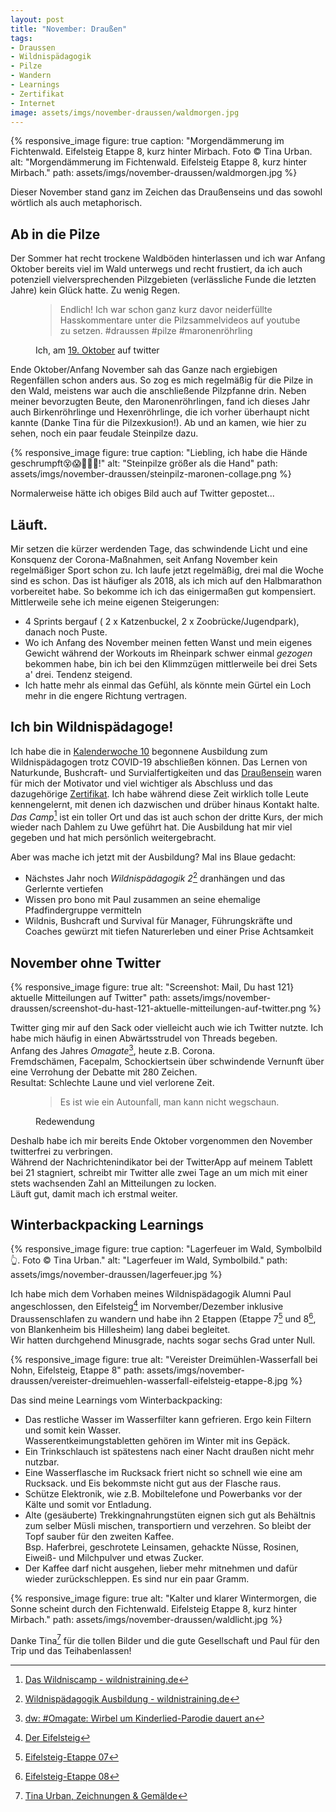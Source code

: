 ```yaml
---
layout: post
title: "November: Draußen"
tags:
- Draussen
- Wildnispädagogik
- Pilze
- Wandern
- Learnings
- Zertifikat
- Internet
image: assets/imgs/november-draussen/waldmorgen.jpg
---
```

{% responsive_image figure: true
caption: "Morgendämmerung im Fichtenwald. Eifelsteig Etappe 8, kurz hinter Mirbach. Foto © Tina Urban.
alt: "Morgendämmerung im Fichtenwald. Eifelsteig Etappe 8, kurz hinter Mirbach."
path: assets/imgs/november-draussen/waldmorgen.jpg
%}


Dieser November stand ganz im Zeichen das Draußenseins 
und das sowohl wörtlich als auch metaphorisch.
<!--break-->
## Ab in die Pilze

Der Sommer hat recht trockene Waldböden hinterlassen 
und ich war Anfang Oktober bereits viel im Wald unterwegs und recht frustiert, 
da ich auch potenziell vielversprechenden Pilzgebieten 
(verlässliche Funde die letzten Jahre) kein Glück hatte.
Zu wenig Regen.
<figure>
  <blockquote>
  Endlich! Ich war schon ganz kurz davor neiderfüllte Hasskommentare unter die Pilzsammelvideos auf youtube zu setzen. #draussen #pilze #maronenröhrling
  </blockquote>
  <figcaption>Ich, am <a href="https://t.co/EL7bHDIYSV">19. Oktober</a> auf twitter</figcaption>
</figure>

Ende Oktober/Anfang November sah das Ganze nach ergiebigen Regenfällen schon anders aus.
So zog es mich regelmäßig für die Pilze in den Wald, 
meistens war auch die anschließende Pilzpfanne drin.
Neben meiner bevorzugten Beute, den Maronenröhrlingen, fand ich dieses Jahr
auch Birkenröhrlinge und Hexenröhrlinge, 
die ich vorher überhaupt nicht kannte (Danke Tina für die Pilzexkusion!).
Ab und an kamen, wie hier zu sehen, noch ein paar feudale Steinpilze dazu.

{% responsive_image figure: true 
caption: "Liebling, ich habe die Hände geschrumpft😵😱👋💪🍜!"
alt: "Steinpilze größer als die Hand"
path: assets/imgs/november-draussen/steinpilz-maronen-collage.png
%}

Normalerweise hätte ich obiges Bild auch auf Twitter gepostet...

## Läuft.

Mir setzen die kürzer werdenden Tage, das schwindende Licht
 und eine Konsquenz der Corona-Maßnahmen, 
seit Anfang November kein regelmäßiger Sport schon zu.
Ich laufe jetzt regelmäßig, drei mal die Woche sind es schon.
Das ist häufiger als 2018, als ich mich auf den Halbmarathon vorbereitet habe.
So bekomme ich ich das einigermaßen gut kompensiert. 
Mittlerweile sehe ich meine eigenen Steigerungen:
- 4 Sprints bergauf ( 2 x Katzenbuckel, 2 x Zoobrücke/Jugendpark), danach noch Puste.
- Wo ich Anfang des November meinen fetten Wanst und mein eigenes Gewicht 
während der Workouts im Rheinpark schwer einmal *gezogen* bekommen habe, 
bin ich bei den Klimmzügen mittlerweile bei drei Sets a' drei. Tendenz steigend.
- Ich hatte mehr als einmal das Gefühl, 
als könnte mein Gürtel ein Loch mehr in die engere Richtung vertragen.

## Ich bin Wildnispädagoge!

Ich habe die in [Kalenderwoche 10](/03/12/kalenderwoche-10.html) 
begonnene Ausbildung zum Wildnispädagogen trotz COVID-19 abschließen können.
Das Lernen von Naturkunde, Bushcraft- und Survialfertigkeiten und das [Draußensein](/tags/draussen/index.html) 
waren für mich der Motivator 
und viel wichtiger als Abschluss und das dazugehörige [Zertifikat](/tags/zertifikat/index.html).
Ich habe während diese Zeit wirklich tolle Leute kennengelernt, 
mit denen ich dazwischen und drüber hinaus Kontakt halte.
*Das Camp*[^camp] ist ein toller Ort und das ist auch schon der dritte Kurs,
 der mich wieder nach Dahlem zu Uwe geführt hat.
Die Ausbildung hat mir viel gegeben und hat mich persönlich weitergebracht.

Aber was mache ich jetzt mit der Ausbildung? Mal ins Blaue gedacht:

- Nächstes Jahr noch *Wildnispädagogik 2*[^wp] dranhängen und das Gerlernte vertiefen
- Wissen pro bono mit Paul zusammen an seine ehemalige Pfadfindergruppe vermitteln
- Wildnis, Bushcraft und Survival für Manager, Führungskräfte und Coaches
gewürzt mit tiefen Naturerleben und einer Prise Achtsamkeit

## November ohne Twitter

{% responsive_image figure: true
alt: "Screenshot: Mail, Du hast 121} aktuelle Mitteilungen auf Twitter" 
path: assets/imgs/november-draussen/screenshot-du-hast-121-aktuelle-mitteilungen-auf-twitter.png %}

Twitter ging mir auf den Sack oder vielleicht auch wie ich Twitter nutzte.
Ich habe mich häufig in einen Abwärtsstrudel von Threads begeben.  
Anfang des Jahres *Omagate*[^omagate], heute z.B. Corona.  
Fremdschämen, Facepalm, Schockiertsein über schwindende Vernunft 
über eine Verrohung der Debatte mit 280 Zeichen.  
Resultat: Schlechte Laune und viel verlorene Zeit.

<figure>
  <blockquote>
  Es ist wie ein Autounfall, man kann nicht wegschaun.
  </blockquote>
  <figcaption>Redewendung</figcaption>
</figure>

Deshalb habe ich mir bereits Ende Oktober vorgenommen 
den November twitterfrei zu verbringen.  
Während der Nachrichtenindikator bei der TwitterApp auf meinem Tablett bei 21 stagniert,
schreibt mir Twitter alle zwei Tage an 
um mich mit einer stets wachsenden Zahl an Mitteilungen zu locken.  
Läuft gut, damit mach ich erstmal weiter.

## Winterbackpacking Learnings

{% responsive_image figure: true
caption: "Lagerfeuer im Wald, Symbolbild👆. Foto © Tina Urban."
alt: "Lagerfeuer im Wald, Symbolbild."
path: assets/imgs/november-draussen/lagerfeuer.jpg %}

Ich habe mich dem Vorhaben meines Wildnispädagogik Alumni Paul angeschlossen, 
den Eifelsteig[^eifel] im Norvember/Dezember inklusive Draussenschlafen zu wandern
und habe ihn 2 Etappen 
(Etappe 7[^eifel7]  und 8[^eifel8], von Blankenheim bis Hillesheim)
lang dabei begleitet.  
Wir hatten durchgehend Minusgrade, nachts sogar sechs Grad unter Null.

{% responsive_image figure: true
alt: "Vereister Dreimühlen-Wasserfall bei Nohn, Eifelsteig, Etappe 8"
path: assets/imgs/november-draussen/vereister-dreimuehlen-wasserfall-eifelsteig-etappe-8.jpg %}

Das sind meine Learnings vom Winterbackpacking:
- Das restliche Wasser im Wasserfilter kann gefrieren. 
Ergo kein Filtern und somit kein Wasser.  
Wasserentkeimungstabletten gehören im Winter mit ins Gepäck.
- Ein Trinkschlauch ist spätestens nach einer Nacht draußen nicht mehr nutzbar.
- Eine Wasserflasche im Rucksack friert nicht so schnell wie eine am Rucksack.
und Eis bekommste nicht gut aus der Flasche raus.
- Schütze Elektronik, 
wie z.B. Mobiltelefone und Powerbanks vor der Kälte und somit vor Entladung.
- Alte (gesäuberte) Trekkingnahrungstüten eignen sich gut als Behältnis 
zum selber Müsli mischen, transportiern und verzehren. 
So bleibt der Topf sauber für den zweiten Kaffee.   
Bsp. Haferbrei, geschrotete Leinsamen, gehackte Nüsse, Rosinen, Eiweiß- 
und Milchpulver und etwas Zucker.
- Der Kaffee darf nicht ausgehen, lieber mehr mitnehmen und dafür wieder zurückschleppen.
Es sind nur ein paar Gramm.

{% responsive_image figure: true
alt: "Kalter und klarer Wintermorgen, die Sonne scheint durch den Fichtenwald. Eifelsteig Etappe 8, kurz hinter Mirbach."
path: assets/imgs/november-draussen/waldlicht.jpg
%}

Danke Tina[^tina] für die tollen Bilder und die gute Gesellschaft 
und Paul für den Trip und das Teihabenlassen!

[^omagate]: [dw: #Omagate: Wirbel um Kinderlied-Parodie dauert an](https://www.dw.com/de/omagate-wirbel-um-kinderlied-parodie-dauert-an/a-51840946)
[^wp]: [Wildnispädagogik Ausbildung - wildnistraining.de](https://www.wildnistraining.de/wildnisp%C3%A4dagogik/)
[^camp]: [Das Wildniscamp - wildnistraining.de](https://www.wildnistraining.de/infos/das-wildniscamp/)
[^eifel]: [Der Eifelsteig](https://www.eifelsteig.de/)
[^eifel7]: [Eifelsteig-Etappe 07](https://www.eifelsteig.de/a-eifelsteig-etappe-7)
[^eifel8]: [Eifelsteig-Etappe 08](https://www.eifelsteig.de/a-eifelsteig-etappe-8)
[^tina]: [Tina Urban, Zeichnungen & Gemälde](http://www.tinaurban.com)


